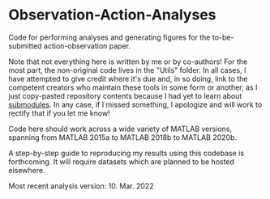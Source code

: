 # Observation-Action-Analyses
 Code for performing analyses and generating figures for the to-be-submitted action-observation paper.

 Note that not everything here is written by me or by co-authors! For the most part, the non-original code lives in the "Utils" folder. In all cases, I have attempted to give credit where it's due and, in so doing, link to the competent creators who maintain these tools in some form or another, as I just copy-pasted repository contents because I had yet to learn about [submodules](https://git-scm.com/book/en/v2/Git-Tools-Submodules). In any case, if I missed something, I apologize and will work to rectify that if you let me know!

 Code here should work across a wide variety of MATLAB versions, spanning from MATLAB 2015a to MATLAB 2018b to MATLAB 2020b.

 A step-by-step guide to reproducing my results using this codebase is forthcoming. It will require datasets which are planned to be hosted elsewhere.

 Most recent analysis version: 10. Mar. 2022
